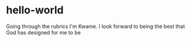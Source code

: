 # hello-world
Going through the rubrics
I'm Kwame. I look forward to being the best that God has designed for me to be
